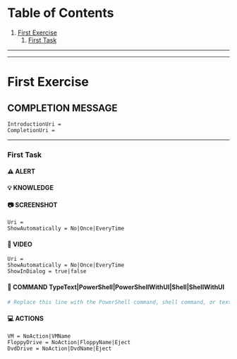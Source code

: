 <!--
Version 0.1
-->
<!--
VERSION TODO #1: Never delete the version comment from your idl.md file. This
specifies the schema version of the document so that it may be parsed
correctly when it is imported into Lab on Demand. Once you understand the
importance of the version comment, you may delete this comment (but not the
version comment before it).
-->

<!--
TOC TODO #1: As you rename First Exercise and First Task below, change their
names in the table of contents and update their anchors (name in lowercase with
dashes for spaces). As you add additional exercises and tasks, add them to the
table of contents as well, observing the following rules:
1. Always prefix TOC entries by "1.". Markdown will assign an appropriate
   sequential number to the entry.
2. When indenting to create sub-entries (which will be numbered with a,b,... or
   i,ii,...) always indent 4 spaces (GitHub only requires 2, however 4 is the
   markdown standard).
3. For hyperlinking to work, TOC entries should be entered in the following
   format:
   [Exercise or task name](#exercise-or-task-name-with-dashes-for-spaces)
4. The TOC is currently not used by the idl.md parser. It is simply a nice ways
   to get fast access to various tasks and exercises. Future versions of the
   parser may leverage the TOC to define exercise/task positioning as an idl.md
   file is imported.

If you do not want a table of contents for your markdown document, remove this
comment as well as the table of contents below this comment.

Once you understand how a table of contents works, remove this comment.
-->
#  Table of Contents
1. [First Exercise](#first-exercise)
    1. [First Task](#first-task)

<hr>
<hr>

# First Exercise

<!--
EXERCISE TODO #1: Replace "First Exercise" in the heading above with the name
of your first exercise and replace this comment with the introduction message
for that exercise. This message can span multiple paragraphs if necessary.
-->

## COMPLETION MESSAGE

<!--
EXERCISE TODO #2: Replace this comment with a completion message for this
exercise, or delete the COMPLETION MESSAGE heading and this comment if you do
not need a completion message.
-->

<!--
EXERCISE TODO #3: Set the IntroductionUri and CompletionUri values in the code
block below. Both IntroductionUri and CompletionUri may be relative (within
GitHub) or absolute uris. Remove any values that you don't need, removing the
entire code block if you don't need any of the values. Then delete this
comment.
-->

```
IntroductionUri = 
CompletionUri = 
```

<hr>

### First Task

<!--
TASK TODO #1: Replace "First Task" in the heading above with the name of your
first task and replace this comment with the task instruction message. For the
best results, try to keep this message short (200 characters or less) and to a
single paragraph.
-->

#### :warning: ALERT

<!--
TASK TODO #2: Replace this comment with any warning text that you want
displayed when a student advances to this task. If you don't have any warning
text to display for this task, delete this comment and the ALERT heading
before it.
--> 

#### :bulb: KNOWLEDGE

<!--
TASK TODO #3: Replace this comment with any knowledge text that you want
displayed when a student clicks on the Knowledge button. Knowledge text must
not be required for students to complete a task. It is used to provide students
with additional details, hints, or alternative ways to perform a task. If you
do not have any knowledge text to display for this task, delete this comment
and the KNOWLEDGE heading before it.
--> 

#### :camera: SCREENSHOT

<!--
TASK TODO #4: In the code block below, set the Uri property to the uri of a
screenshot you want to link to this task. This can be a relative (within
GitHub) or absolute uri. Then set the ShowAutomatically property to one of the
following:
- No, if you only want the screenshot to appear when the student clicks on the
camera button;
- Once, if you want the screenshot to appear automatically the first time the
student advances to this task; or
- EveryTime, if you want the screenshot to appear automatically every time the
student advances or returns to this task.

Once you have set the screenshot properties, delete this entire comment.

If you do not have a screenshot to associate with this task, delete the
SCREENSHOT heading above this comment as well as this comment and the code
block below it.
-->  
```
Uri = 
ShowAutomatically = No|Once|EveryTime
```

#### :movie_camera: VIDEO

<!--
TASK TODO #5: In the code block below, set the Uri property to the uri of a
video you want to link to this task. This can be a relative (withing GitHub)
or absolute uri. Then set the ShowAutomatically property to one of the
following:
- No, if you only want the video to appear when the student clicks on the video
camera button;
- Once, if you want the video to appear automatically the first time the
student advances to this task; or
- EveryTime, if you want the video to appear automatically every time the
student advances or returns to this task.

If you want the video to appear in a separate dialog, set ShowInDialog to true;
otherwise, set it to false. 

Once you have set the video properties, delete this entire comment.

If you do not have a video to associate with this task, delete the VIDEO
heading above this comment as well as this comment and the code block below it.
-->
```
Uri = 
ShowAutomatically = No|Once|EveryTime
ShowInDialog = true|false
```

#### :calling: COMMAND TypeText|PowerShell|PowerShellWithUI|Shell|ShellWithUI

<!--
TASK TODO #6: In the heading above, choose the command type (TypeText,
PowerShell, PowerShellWithUI, Shell, ShellWithUI) appropriate for this command
and remove the others. If the command type is PowerShell or PowerShellWithUI,
leave the "PowerShell" language specifier that is next to the code block
opening enclosure; otherwise, remove the language specifier and simply leave
the code block opening enclosure with nothing after it. Then, enter the
appropriate command text in the code block below.

Once you have set up the command type and code block properly, delete this
entire comment.

If you do not have a command to associate with this task, delete the COMMAND
heading above this comment as well as this comment and the code block below it.
-->
```PowerShell
# Replace this line with the PowerShell command, shell command, or text to type
```

#### :computer: ACTIONS

<!--
TASK TODO #7: In the code block below, set the VM property to one of the
following:
- NoAction, if you don't want to change the active VM in the lab;
- VNName, if you want to select a different VM in the lab as the active VM
(Note that you must enter the name of the VM in place of the "VMName" string in
order for this to work).

Then set the FloppyDrive property to one of the following:
- NoAction, if you don't want to change the state of the virtual floppy drive
in the active VM;
- FloppyName, if you want to insert a different floppy disk into the virtual
floppy drive in the active VM (Note that you must enter the name of the floppy
disk in place of the "FloppyName" string in order for this to work);
- Eject, if you want to eject the floppy disk in the virtual floppy drive in
the active VM.

Then set the DvdDrive property to one of the following:
- NoAction, if you don't want to change the state of the virtual DVD drive
in the active VM;
- DvdName, if you want to insert a different DVD disk into the virtual DVD
drive in the active VM (Note that you must enter the name of the DVD disk
in place of the "DvdName" string in order for this to work);
- Eject, if you want to eject the DVD disk in the virtual DVD drive in the
active VM.

Once you have configured the actions for the task, delete this entire comment.

If you do not want to take any of these actions with this task, delete the
ACTIONS heading above this comment as well as this comment and the code block
below it.
-->
```
VM = NoAction|VMName
FloppyDrive = NoAction|FloppyName|Eject
DvdDrive = NoAction|DvdName|Eject
```

<!--
NEW TASK TODO #1: If you want to add another task, copy and paste the contents of
the task template over this comment. You can find the task template here:
https://github.com/LearnOnDemandSystems/idl-md/blob/master/templates/task.md
-->

<!--
NEW EXERCISE TODO #1: If you want to add another exercise, copy and paste the
contents of the exercise template over this comment. You can find the exercise
template here:
https://github.com/LearnOnDemandSystems/idl-md/blob/master/templates/exercise.md
-->
